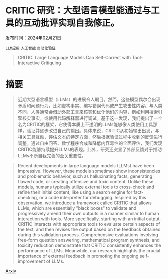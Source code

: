 # CRITIC 研究：大型语言模型能通过与工具的互动批评实现自我修正。

发布时间：2024年02月21日

`LLM应用` `人工智能` `自动化验证`

> CRITIC: Large Language Models Can Self-Correct with Tool-Interactive Critiquing

# 摘要

> 近期大型语言模型（LLMs）的进展令人瞩目。然而，这些模型偶尔会出现矛盾和问题行为，比如虚构事实、编写错误代码或产生攻击性内容。与人类不同，人类通常会借助外部工具来核实和优化他们的内容，例如利用搜索引擎核实事实，或使用代码解释器进行调试。基于这一发现，我们提出了一个名为CRITIC的框架，它使得本质上不透明的LLMs能够像人类使用工具那样，验证并逐步改进自己的输出。具体来说，CRITIC从初始输出出发，与相关工具互动，评估文本的特定方面，然后根据验证过程中收到的反馈进行调整。通过自由问答、数学程序合成和降低内容毒性的全面评估，我们发现CRITIC能够持续提升LLMs的表现。此外，研究还突显了外部反馈对于推动LLMs不断自我完善的至关重要性。

> Recent developments in large language models (LLMs) have been impressive. However, these models sometimes show inconsistencies and problematic behavior, such as hallucinating facts, generating flawed code, or creating offensive and toxic content. Unlike these models, humans typically utilize external tools to cross-check and refine their initial content, like using a search engine for fact-checking, or a code interpreter for debugging. Inspired by this observation, we introduce a framework called CRITIC that allows LLMs, which are essentially "black boxes" to validate and progressively amend their own outputs in a manner similar to human interaction with tools. More specifically, starting with an initial output, CRITIC interacts with appropriate tools to evaluate certain aspects of the text, and then revises the output based on the feedback obtained during this validation process. Comprehensive evaluations involving free-form question answering, mathematical program synthesis, and toxicity reduction demonstrate that CRITIC consistently enhances the performance of LLMs. Meanwhile, our research highlights the crucial importance of external feedback in promoting the ongoing self-improvement of LLMs.

[Arxiv](https://arxiv.org/abs/2305.11738)